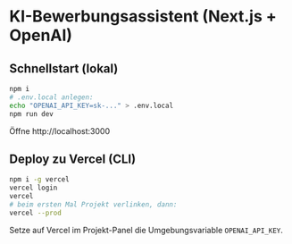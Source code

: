 # KI-Bewerbungsassistent (Next.js + OpenAI)

## Schnellstart (lokal)
```bash
npm i
# .env.local anlegen:
echo "OPENAI_API_KEY=sk-..." > .env.local
npm run dev
```
Öffne http://localhost:3000

## Deploy zu Vercel (CLI)
```bash
npm i -g vercel
vercel login
vercel
# beim ersten Mal Projekt verlinken, dann:
vercel --prod
```
Setze auf Vercel im Projekt-Panel die Umgebungsvariable `OPENAI_API_KEY`.
